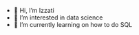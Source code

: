 - 👋 Hi, I’m Izzati
- 👀 I’m interested in data science
- 🌱 I’m currently learning on how to do SQL 


<!---
NurIzzatiAN/NurIzzatiAN is a ✨ special ✨ repository because its `README.md` (this file) appears on your GitHub profile.
You can click the Preview link to take a look at your changes.
--->
